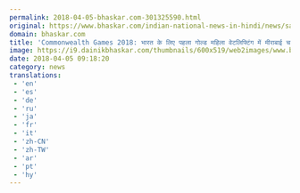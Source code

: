 ```yaml
---
permalink: 2018-04-05-bhaskar.com-301325590.html
original: https://www.bhaskar.com/indian-national-news-in-hindi/news/saikhom-mirabai-chanu-won-first-gold-medal-in-women-weighlifting-for-india-in-cwg-2018-5845198-NOR.html
domain: bhaskar.com
title: 'Commonwealth Games 2018: भारत के लिए पहला गोल्ड महिला वेटलिफ्टिंग में मीराबाई चानू ने जीता'
image: https://i9.dainikbhaskar.com/thumbnails/600x519/web2images/www.bhaskar.com/2018/04/05/4_1522910332.jpg
date: 2018-04-05 09:18:20
category: news
translations: 
 - 'en'
 - 'es'
 - 'de'
 - 'ru'
 - 'ja'
 - 'fr'
 - 'it'
 - 'zh-CN'
 - 'zh-TW'
 - 'ar'
 - 'pt'
 - 'hy'
---
```


